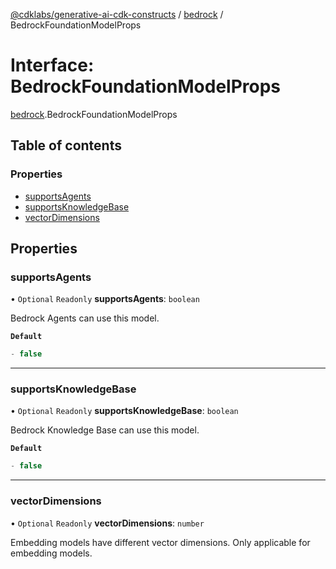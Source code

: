[@cdklabs/generative-ai-cdk-constructs](../README.md) / [bedrock](../modules/bedrock.md) / BedrockFoundationModelProps

# Interface: BedrockFoundationModelProps

[bedrock](../modules/bedrock.md).BedrockFoundationModelProps

## Table of contents

### Properties

- [supportsAgents](bedrock.BedrockFoundationModelProps.md#supportsagents)
- [supportsKnowledgeBase](bedrock.BedrockFoundationModelProps.md#supportsknowledgebase)
- [vectorDimensions](bedrock.BedrockFoundationModelProps.md#vectordimensions)

## Properties

### supportsAgents

• `Optional` `Readonly` **supportsAgents**: `boolean`

Bedrock Agents can use this model.

**`Default`**

```ts
- false
```

___

### supportsKnowledgeBase

• `Optional` `Readonly` **supportsKnowledgeBase**: `boolean`

Bedrock Knowledge Base can use this model.

**`Default`**

```ts
- false
```

___

### vectorDimensions

• `Optional` `Readonly` **vectorDimensions**: `number`

Embedding models have different vector dimensions.
Only applicable for embedding models.
